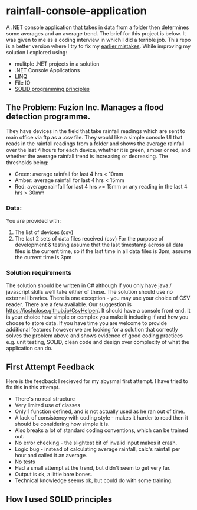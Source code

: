 # rainfall-console-application
A .NET console application that takes in data from a folder then determines some averages and an average trend.
The brief for this project is below. It was given to me as a coding interview in which I did a terrible job. This repo is a better version where I try to fix my [earlier mistakes](##first-attempt-feedback).
While improving my solution I explored using:
- mulitple .NET projects in a solution
- .NET Console Applications
- LINQ
- File IO
- [SOLID programming principles](##how-i-used-solid-principles)

## The Problem: Fuzion Inc. Manages a flood detection programme. 
They have devices in the field that take rainfall readings which are sent to main office via ftp as a .csv file.
They would like a simple console UI that reads in the rainfall readings from a folder and shows the average rainfall over the last 4 hours for each device, whether it is green, amber or red, and whether the average rainfall trend is increasing or decreasing. The thresholds being:
- Green: average rainfall for last 4 hrs < 10mm
- Amber: average rainfall for last 4 hrs < 15mm
- Red: average rainfall for last 4 hrs >= 15mm or any reading in the last 4 hrs > 30mm
### Data:
You are provided with: 
1. The list of devices (csv)
2. The last 2 sets of data files received (csv)
For the purpose of development & testing assume that the last timestamp across all data files is the current time, so if the last time in all data files is 3pm, assume the current time is 3pm

### Solution requirements
The solution should be written in C# although if you only have java / javascript skills we’ll take either of these. The
solution should use no external libraries. There is one exception - you may use your choice of CSV reader. There are a few available. Our suggestion is https://joshclose.github.io/CsvHelper/. It should have a console front end. It is your choice how simple or complex you make it including if and how you choose to store data.
If you have time you are welcome to provide additional features however we are looking for a solution that correctly solves the problem above and shows evidence of good coding practices e.g. unit testing, SOLID, clean code and design over complexity of what the application can do.

## First Attempt Feedback
Here is the feedback I recieved for my abysmal first attempt. I have tried to fix this in this attempt.

- There's no real structure
- Very limited use of classes
- Only 1 function defined, and is not actually used as he ran out of time.
- A lack of consistency with coding style - makes it harder to read then it should be considering how simple it is.
- Also breaks a lot of standard coding conventions, which can be trained out.
- No error checking - the slightest bit of invalid input makes it crash.
- Logic bug - instead of calculating average rainfall, calc's rainfall per hour and called it an average.
- No tests
- Had a small attempt at the trend, but didn't seem to get very far.
- Output is ok, a little bare bones.
- Technical knowledge seems ok, but could do with some training.
## How I used SOLID principles
